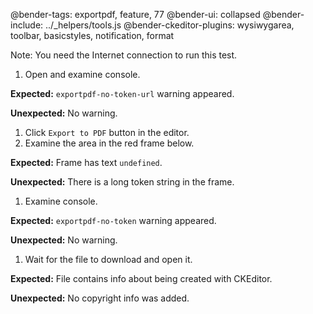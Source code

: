 @bender-tags: exportpdf, feature, 77 @bender-ui: collapsed @bender-include: ../_helpers/tools.js
@bender-ckeditor-plugins: wysiwygarea, toolbar, basicstyles, notification, format

Note: You need the Internet connection to run this test.

1. Open and examine console.

**Expected:** `exportpdf-no-token-url` warning appeared.

**Unexpected:** No warning.

1. Click `Export to PDF` button in the editor.
1. Examine the area in the red frame below.

**Expected:** Frame has text `undefined`.

**Unexpected:** There is a long token string in the frame.

1. Examine console.

**Expected:** `exportpdf-no-token` warning appeared.

**Unexpected:** No warning.

1. Wait for the file to download and open it.

**Expected:** File contains info about being created with CKEditor.

**Unexpected:** No copyright info was added.
